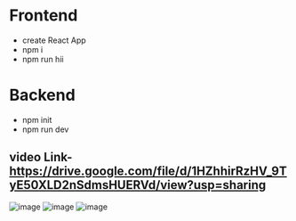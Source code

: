 # Frontend
- create React App 
- npm i
- npm run hii

# Backend
- npm init
- npm run dev

## video Link- https://drive.google.com/file/d/1HZhhirRzHV_9TyE50XLD2nSdmsHUERVd/view?usp=sharing

![image](https://github.com/anshika42/TaskManager/assets/90893402/3c40e93a-db58-43aa-984f-52d88df1e912)
![image](https://github.com/anshika42/TaskManager/assets/90893402/dd7053c9-09af-461d-869a-309c6edeb403)
![image](https://github.com/anshika42/TaskManager/assets/90893402/a6c5a289-7e83-4f05-9688-8babea0241c9)







